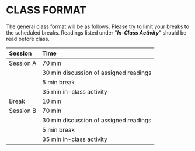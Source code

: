 # CLASS FORMAT

The general class format will be as follows. Please try to limit your breaks to the scheduled breaks. Readings listed under "**_In-Class Activity_**" should be read before class.

| Session   | Time |
| :---      | :---  |
Session A   | 70 min
            | 30 min discussion of assigned readings
            | 5 min break
            | 35 min in-class activity
Break       | 10 min
Session B   | 70 min
            | 30 min discussion of assigned readings
            | 5 min break
            | 35 min in-class activity
